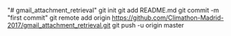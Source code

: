 "# gmail_attachment_retrieval"  git init git add README.md git commit -m "first commit" git remote add origin https://github.com/Climathon-Madrid-2017/gmail_attachment_retrieval.git git push -u origin master
